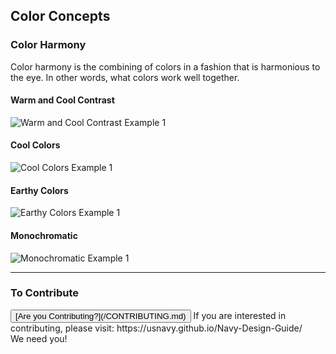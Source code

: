 
<script src="https://cdnjs.cloudflare.com/ajax/libs/d3/4.9.1/d3.min.js"></script>
<script src="https://usnavy.github.io/Navy-Design-Guide/js/color-wheel.js"></script>

## Color Concepts

<div id="color-wheel" ng-app="chartApp" ng-controller="SimulationController">
  <div pie-chart chart-data="simulationData"></div>
</div>

### Color Harmony

Color harmony is the combining of colors in a fashion that is harmonious to the eye. In other words, what colors work well together.

#### Warm and Cool Contrast

![Warm and Cool Contrast Example 1](https://usnavy.github.io/Navy-Design-Guide/img/hero-images/hero-image-2.jpg "Warm and Cool Contrast Example 1")

#### Cool Colors

![Cool Colors Example 1](https://usnavy.github.io/Navy-Design-Guide/img/hero-images/hero-image-4.JPG "Cool Colors Example 1")

#### Earthy Colors

![Earthy Colors Example 1](https://usnavy.github.io/Navy-Design-Guide/img/imagery-examples/earthy-colors-1.jpg "Earthy Colors Example 1")

#### Monochromatic

![Monochromatic Example 1](https://usnavy.github.io/Navy-Design-Guide/img/hero-images/hero-image-3.jpg "Monochromatic Example 1")

<hr>

### To Contribute<br>
<button id="contribute-guidance">
[Are you Contributing?](/CONTRIBUTING.md)
</button>  
<span class="contribute-comment">If you are interested in contributing, please visit: https://usnavy.github.io/Navy-Design-Guide/ <br>We need you!</span>
<br>
<br>
